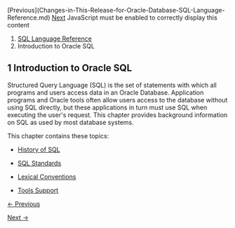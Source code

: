 [Previous](Changes-in-This-Release-for-Oracle-Database-SQL-Language-
Reference.md) [Next](History-of-SQL.md) JavaScript must be enabled to
correctly display this content

  1. [SQL Language Reference ](index.md)
  2. Introduction to Oracle SQL

## 1  Introduction to Oracle SQL

Structured Query Language (SQL) is the set of statements with which all
programs and users access data in an Oracle Database. Application programs and
Oracle tools often allow users access to the database without using SQL
directly, but these applications in turn must use SQL when executing the
user's request. This chapter provides background information on SQL as used by
most database systems.

This chapter contains these topics:

  * [History of SQL](History-of-SQL.md#GUID-4DD5E1B6-BEC7-4E9B-B369-1466F93ACA28)

  * [SQL Standards](SQL-Standards.md#GUID-BCCCFF75-D2A4-43AD-8CAF-C3C97D92AC63)

  * [Lexical Conventions](Lexical-Conventions.md#GUID-D9AEB31A-8584-4066-85D0-AF6EFA609381)

  * [Tools Support](Tools-Support.md#GUID-F54D11BA-BAAE-4285-94F8-6D706A2D936B)


[← Previous](Changes-in-This-Release-for-Oracle-Database-SQL-Language-Reference.md)

[Next →](History-of-SQL.md)
